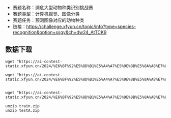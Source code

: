 
- 赛题名称：濒危大型动物种类识别挑战赛
- 赛题类型：计算机视觉、图像分类
- 赛题任务：预测图像对应的动物种类
- 链接：https://challenge.xfyun.cn/topic/info?type=species-recognition&option=ssgy&ch=dw24_AtTCK9

## 数据下载
```shell
wget "https://ai-contest-static.xfyun.cn/2024/%E6%BF%92%E5%8D%B1%E5%A4%A7%E5%9E%8B%E5%8A%A8%E7%89%A9%E7%A7%8D%E7%B1%BB%E8%AF%86%E5%88%AB%E6%8C%91%E6%88%98%E8%B5%9B/train.zip"

wget "https://ai-contest-static.xfyun.cn/2024/%E6%BF%92%E5%8D%B1%E5%A4%A7%E5%9E%8B%E5%8A%A8%E7%89%A9%E7%A7%8D%E7%B1%BB%E8%AF%86%E5%88%AB%E6%8C%91%E6%88%98%E8%B5%9B/testA.zip"


wget "https://ai-contest-static.xfyun.cn/2024/%E6%BF%92%E5%8D%B1%E5%A4%A7%E5%9E%8B%E5%8A%A8%E7%89%A9%E7%A7%8D%E7%B1%BB%E8%AF%86%E5%88%AB%E6%8C%91%E6%88%98%E8%B5%9B/example.csv"

unzip train.zip
unzip testA.zip
```

